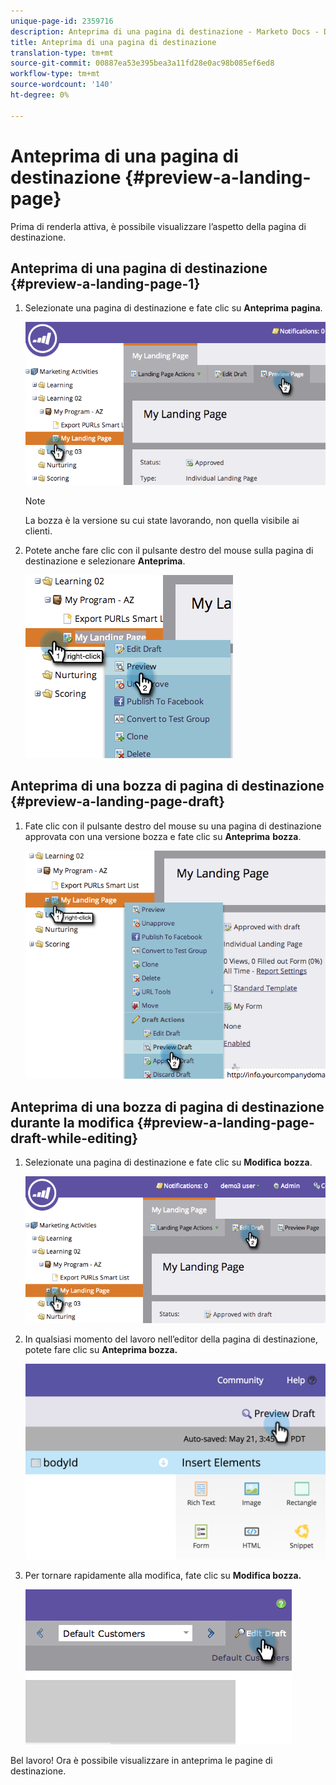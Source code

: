 ```yaml
---
unique-page-id: 2359716
description: Anteprima di una pagina di destinazione - Marketo Docs - Documentazione del prodotto
title: Anteprima di una pagina di destinazione
translation-type: tm+mt
source-git-commit: 00887ea53e395bea3a11fd28e0ac98b085ef6ed8
workflow-type: tm+mt
source-wordcount: '140'
ht-degree: 0%

---
```



# Anteprima di una pagina di destinazione {#preview-a-landing-page}

Prima di renderla attiva, è possibile visualizzare l’aspetto della pagina di destinazione.

## Anteprima di una pagina di destinazione {#preview-a-landing-page-1}

1. Selezionate una pagina di destinazione e fate clic su **Anteprima** **pagina**.

   ![](assets/image2014-9-16-16-3a21-3a10.png)

   >[!NOTE]
   >
   >La bozza è la versione su cui state lavorando, non quella visibile ai clienti.

1. Potete anche fare clic con il pulsante destro del mouse sulla pagina di destinazione e selezionare **Anteprima**.

   ![](assets/image2014-9-17-10-3a9-3a49.png)

## Anteprima di una bozza di pagina di destinazione {#preview-a-landing-page-draft}

1. Fate clic con il pulsante destro del mouse su una pagina di destinazione approvata con una versione bozza e fate clic su **Anteprima** **bozza**.

   ![](assets/image2014-9-17-10-3a9-3a56.png)

## Anteprima di una bozza di pagina di destinazione durante la modifica {#preview-a-landing-page-draft-while-editing}

1. Selezionate una pagina di destinazione e fate clic su **Modifica** **bozza**.

   ![](assets/image2014-9-17-10-3a10-3a4.png)

1. In qualsiasi momento del lavoro nell’editor della pagina di destinazione, potete fare clic su **Anteprima bozza.**

   ![](assets/image2015-5-21-15-3a48-3a59.png)

1. Per tornare rapidamente alla modifica, fate clic su **Modifica bozza.**

   ![](assets/image2014-9-17-10-3a10-3a20.png)

Bel lavoro! Ora è possibile visualizzare in anteprima le pagine di destinazione.
